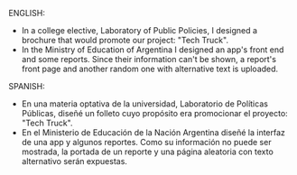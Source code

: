 ENGLISH:

- In a college elective, Laboratory of Public Policies, I designed a brochure that would promote our project: "Tech Truck".
- In the Ministry of Education of Argentina I designed an app's front end and some reports. Since their information can't be shown, a report's front page and another random one with alternative text is uploaded.

SPANISH:

- En una materia optativa de la universidad, Laboratorio de Políticas Públicas, diseñé un folleto cuyo propósito era promocionar el proyecto: "Tech Truck".
- En el Ministerio de Educación de la Nación Argentina diseñé la interfaz de una app y algunos reportes. Como su información no puede ser mostrada, la portada de un reporte y una página aleatoria con texto alternativo serán expuestas.

